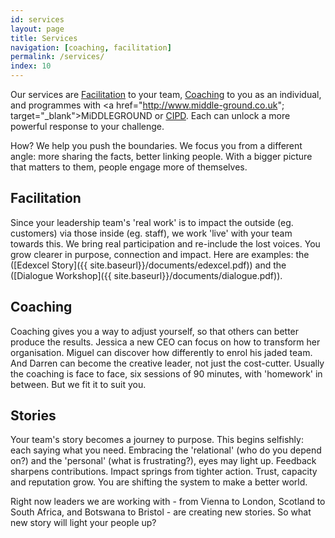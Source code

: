 ```yaml
---
id: services
layout: page
title: Services
navigation: [coaching, facilitation]
permalink: /services/
index: 10
---
```


Our services are [Facilitation](#facilitation) to your team, [Coaching](#coaching) to you as an individual, and programmes with <a href="http://www.middle-ground.co.uk"; target="_blank">MiDDLEGROUND</a> or <a href="http://www.cipd.co.uk/training/ORDDTC" target="_blank">CIPD</a>. Each can unlock a more powerful response to your challenge.

How? We help you push the boundaries. We focus you from a different angle: more sharing the facts, better linking people. With a bigger picture that matters to them, people engage more of themselves. 

<h2 id="facilitation">Facilitation</h2>

Since your leadership team's 'real work' is to impact the outside (eg. customers) via those inside (eg. staff), we work 'live' with your team towards this. We bring real participation and re-include the lost voices. You grow clearer in purpose, connection and impact. Here are examples: the ([Edexcel Story]({{ site.baseurl}}/documents/edexcel.pdf)) and the ([Dialogue Workshop]({{ site.baseurl}}/documents/dialogue.pdf)). 

<h2 id="coaching">Coaching</h2>

Coaching gives you a way to adjust yourself, so that others can better produce the results. Jessica a new CEO can focus on how to transform her organisation. Miguel can discover how differently to enrol his jaded team. And Darren can become the creative leader, not just the cost-cutter. Usually the coaching is face to face, six sessions of 90 minutes, with 'homework' in between. But we fit it to suit you.

<h2 id="stories">Stories</h2>

Your team's story becomes a journey to purpose. This begins selfishly: each saying what you need. Embracing the 'relational' (who do you depend on?) and the 'personal' (what is frustrating?), eyes may light up. Feedback sharpens contributions. Impact springs from tighter action. Trust, capacity and reputation grow. You are shifting the system to make a better world. 

Right now leaders we are working with - from Vienna to London, Scotland to South Africa, and Botswana to Bristol - are creating new stories. So what new story will light your people up?







